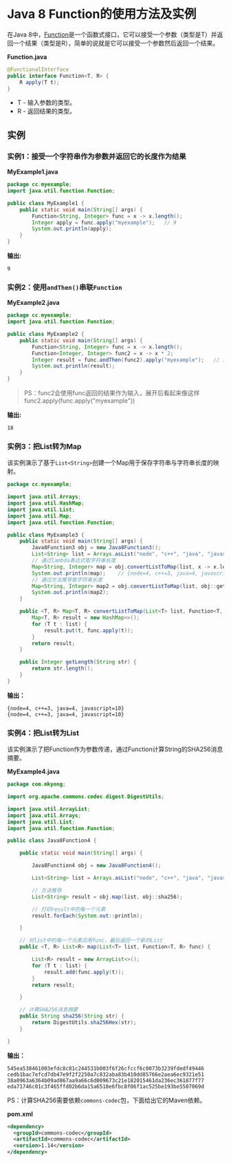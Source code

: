 # Java 8 Function的使用方法及实例

在Java 8中，[Function](https://docs.oracle.com/javase/8/docs/api/java/util/function/Function.html)是一个函数式接口，它可以接受一个参数（类型是T）并返回一个结果（类型是R），简单的说就是它可以接受一个参数然后返回一个结果。

**Function.java**

```java
@FunctionalInterface
public interface Function<T, R> {
	R apply(T t);
}
```

+ T - 输入参数的类型。
+ R - 返回结果的类型。

## 实例

### 实例1：接受一个字符串作为参数并返回它的长度作为结果

**MyExample1.java**

```java
package cc.myexample;
import java.util.function.Function;

public class MyExample1 {
    public static void main(String[] args) {
        Function<String, Integer> func = x -> x.length();
        Integer apply = func.apply("myexample");   // 9
        System.out.println(apply);
    }
}
```

**输出:**

```
9
```

### 实例2：使用`andThen()`串联`Function`

**MyExample2.java**

```java
package cc.myexample;
import java.util.function.Function;

public class MyExample2 {
    public static void main(String[] args) {
        Function<String, Integer> func = x -> x.length();
        Function<Integer, Integer> func2 = x -> x * 2;
        Integer result = func.andThen(func2).apply("myexample");   // 18
        System.out.println(result);
    }
}
```

> PS：func2会使用func返回的结果作为输入，展开后看起来像这样func2.apply(func.apply("myexample"))

**输出:**

```
18
```

### 实例3：把List转为Map

该实例演示了基于`List<String>`创建一个Map用于保存字符串与字符串长度的映射。

```java
package cc.myexample;

import java.util.Arrays;
import java.util.HashMap;
import java.util.List;
import java.util.Map;
import java.util.function.Function;

public class MyExample3 {
    public static void main(String[] args) {
        Java8Function3 obj = new Java8Function3();
        List<String> list = Arrays.asList("node", "c++", "java", "javascript");
        // 通过lambda表达式取字符串长度
        Map<String, Integer> map = obj.convertListToMap(list, x -> x.length());
        System.out.println(map);    // {node=4, c++=3, java=4, javascript=10}
        // 通过方法推导取字符串长度
        Map<String, Integer> map2 = obj.convertListToMap(list, obj::getLength);
        System.out.println(map2);
    }

    public <T, R> Map<T, R> convertListToMap(List<T> list, Function<T, R> func) {
        Map<T, R> result = new HashMap<>();
        for (T t : list) {
            result.put(t, func.apply(t));
        }
        return result;
    }

    public Integer getLength(String str) {
        return str.length();
    }
}
```

**输出：**

```
{node=4, c++=3, java=4, javascript=10}
{node=4, c++=3, java=4, javascript=10}
```

### 实例4：把List转为List

该实例演示了把Function作为参数传递，通过Function计算String的SHA256消息摘要。

**MyExample4.java**

```java
package com.mkyong;

import org.apache.commons.codec.digest.DigestUtils;

import java.util.ArrayList;
import java.util.Arrays;
import java.util.List;
import java.util.function.Function;

public class Java8Function4 {

    public static void main(String[] args) {

        Java8Function4 obj = new Java8Function4();

        List<String> list = Arrays.asList("node", "c++", "java", "javascript");

        // 方法推导
        List<String> result = obj.map(list, obj::sha256);

      	// 打印result中的每一个元素
        result.forEach(System.out::println);

    }

  	// 对list中的每一个元素应用func，最后返回一个新的List
    public <T, R> List<R> map(List<T> list, Function<T, R> func) {

        List<R> result = new ArrayList<>();
        for (T t : list) {
            result.add(func.apply(t));
        }
        return result;

    }

    // 计算SHA256消息摘要
    public String sha256(String str) {
        return DigestUtils.sha256Hex(str);
    }

}
```

**输出：**

```
545ea538461003efdc8c81c244531b003f6f26cfccf6c0073b3239fdedf49446
cedb1bac7efcd7db47e9f2f2250a7c832aba83b410dd85766e2aea6ec9321e51
38a0963a6364b09ad867aa9a66c6d009673c21e182015461da236ec361877f77
eda71746c01c3f465ffd02b6da15a6518e6fbc8f06f1ac525be193be5507069d
```

PS：计算SHA256需要依赖`commons-codec`包，下面给出它的Maven依赖。

**pom.xml**

```xml
<dependency>
  <groupId>commons-codec</groupId>
  <artifactId>commons-codec</artifactId>
  <version>1.14</version>
</dependency>
```


